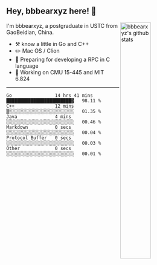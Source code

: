 ## Hey, bbbearxyz here! :wave:

<img align="right" alt="bbbearxyz's github stats" width="40%" src="https://github-readme-stats.vercel.app/api?username=bbbearxyz&show_icons=true">

I'm bbbearxyz, a postgraduate in USTC from GaoBeidian, China.

-   :hammer_and_pick:    know a little in Go and C++
-   :pencil2: Mac OS / Clion
-   :seedling: Preparing for developing a RPC in C language 
-   :thinking: Working on CMU 15-445 and MIT 6.824
---
<!--START_SECTION:waka-->

```text
Go                14 hrs 41 mins  ████████████████████████▓   98.11 %
C++               12 mins         ▒░░░░░░░░░░░░░░░░░░░░░░░░   01.35 %
Java              4 mins          ░░░░░░░░░░░░░░░░░░░░░░░░░   00.46 %
Markdown          0 secs          ░░░░░░░░░░░░░░░░░░░░░░░░░   00.04 %
Protocol Buffer   0 secs          ░░░░░░░░░░░░░░░░░░░░░░░░░   00.03 %
Other             0 secs          ░░░░░░░░░░░░░░░░░░░░░░░░░   00.01 %
```

<!--END_SECTION:waka-->
